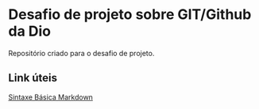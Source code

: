 # Desafio de projeto sobre GIT/Github da Dio
Repositório criado para o desafio de projeto. 

## Link úteis

[Sintaxe Básica Markdown](https://www.markdownguide.org/basic-syntax/)
